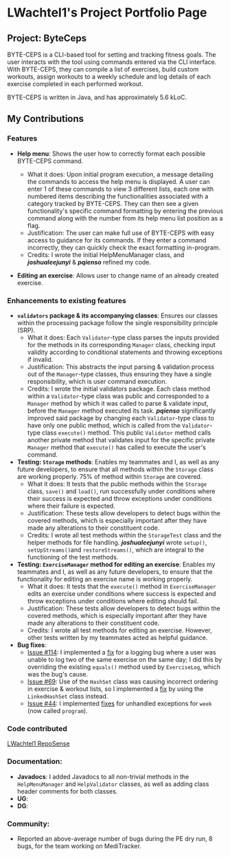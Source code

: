# LWachtel1's Project Portfolio Page

## Project: ByteCeps
BYTE-CEPS is a CLI-based tool for setting and tracking fitness goals. 
The user interacts with the tool using commands entered via the CLI interface. With BYTE-CEPS, they can compile a list of exercises, build custom workouts, assign workouts to a weekly schedule and log details of each exercise completed in each performed workout. 

BYTE-CEPS is written in Java, and has approximately 5.6 kLoC.

## My Contributions

### Features
+ **Help menu**:  Shows the user how to correctly format each possible BYTE-CEPS command.
    + What it does: Upon initial program execution, a message detailing the commands to access the help menu is displayed. A user can enter 1 of these commands to view 3 different lists, each one with numbered items describing the functionalities associated with a category tracked by BYTE-CEPS. They can then see a given functionality's specific command formatting by entering the previous command along with the number from its help menu list position as a flag.
    + Justification: The user can make full use of BYTE-CEPS with easy access to guidance for its commands. If they enter a command incorrectly, they can quickly check the exact formatting in-program.
    + Credits: I wrote the initial HelpMenuManager class, and **_joshualeejunyi_** & **_pqienso_** refined my code. 


+ **Editing an exercise**: Allows user to change name of an already created exercise.

### Enhancements to existing features 
+ **`validators` package & its accompanying classes**: Ensures our classes within the processing package follow the single responsibility principle (SRP).
     + What it does: Each `Validator`-type class parses the inputs provided for the methods in its corresponding `Manager` class, checking input validity according to conditional statements and throwing exceptions if invalid.
     + Justification: This abstracts the input parsing & validation process out of the `Manager`-type classes, thus ensuring they have a single responsibility, which is user command execution.
     + Credits: I wrote the initial validators package. Each class method within a `Validator`-type class was public and corresponded to a `Manager` method by which it was called to parse & validate input, before the `Manager` method executed its task.
      **_pqienso_** significantly improved said package by changing each `Validator`-type class to have only one public method, which is  called from the `Validator`-type class `execute()` method. This public `Validator` method calls another private method that validates input for the specific private `Manager` method that `execute()` has called to execute the user's command. 
+ **Testing: `Storage` methods**: Enables my teammates and I, as well as any future developers, to ensure that all methods within the `Storage` class are working properly. 75% of method within `Storage` are covered.
    + What it does: It tests that the public methods within the `Storage` class, `save()` and `load()`, run successfully under conditions where their success is expected and throw exceptions under conditions where their failure is expected.
    + Justification: These tests allow developers to detect bugs within the covered methods, which is especially important after they have made any alterations to their constituent code.
    + Credits: I wrote all test methods within the `StorageTest` class and the helper methods for file handling. **_joshualeejunyi_** wrote `setup()`, `setUpStreams()`and `restoreStreams()`, which are integral to the functioning of the test methods.
+ **Testing: `ExerciseManager` method for editing an exercise**: Enables my teammates and I, as well as any future developers, to ensure that the functionality for editing an exercise name is working properly.
  + What it does: It tests that the `execute()` method in `ExerciseManager` edits an exercise under conditions where success is expected and throw exceptions under conditions where editing should fail.
  + Justification: These tests allow developers to detect bugs within the covered methods, which is especially important after they have made any alterations to their constituent code.
  + Credits: I wrote all test methods for editing an exercise. However, other tests written by my teammates acted as helpful guidance.
+ **Bug fixes**:
    + [Issue #114](https://github.com/AY2324S2-CS2113-F14-3/tp/issues/114): I implemented a [fix](https://github.com/AY2324S2-CS2113-F14-3/tp/pull/139) for a logging bug where a user was unable to log two of the same exercise on the same day; I did this by overriding the existing `equals()` method used by `ExerciseLog`, which was the bug's cause. 
    + [Issue #69](https://github.com/AY2324S2-CS2113-F14-3/tp/issues/69): Use of the `HashSet` class was causing incorrect ordering in exercise & workout lists, so I implemented a [fix](https://github.com/AY2324S2-CS2113-F14-3/tp/pull/92) by using the `LinkedHashSet` class instead.
    + [Issue #44](https://github.com/AY2324S2-CS2113-F14-3/tp/issues/44): I implemented [fixes](https://github.com/AY2324S2-CS2113-F14-3/tp/pull/49) for unhandled exceptions for `week` (now called `program`).

### Code contributed 
[LWachtel1 RepoSense](https://nus-cs2113-ay2324s2.github.io/tp-dashboard/?search=lwachtel1&breakdown=true)

### Documentation:
+ **Javadocs**: I added Javadocs to all non-trivial methods in the `HelpMenuManager` and `HelpValidator` classes, as well as adding class header comments for both classes.
+ **UG**:
+ **DG**:

### Community:
+ Reported an above-average number of bugs during the PE dry run, 8 bugs, for the team working on MediTracker. 